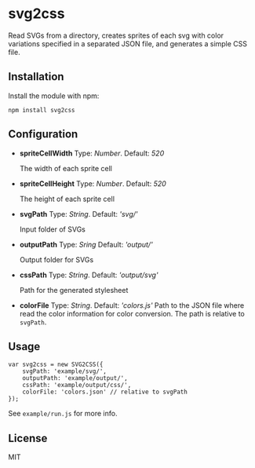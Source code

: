 # svg2css

Read SVGs from a directory, creates sprites of each svg with color variations
specified in a separated JSON file, and generates a simple CSS file.

## Installation

Install the module with npm:

    npm install svg2css

## Configuration

- **spriteCellWidth** Type: *Number*. Default: *520*

  The width of each sprite cell

- **spriteCellHeight** Type: *Number*. Default: *520*

  The height of each sprite cell

- **svgPath** Type: *String*. Default: *'svg/'*

  Input folder of SVGs

- **outputPath** Type: *Sring* Default: *'output/'*

  Output folder for SVGs

- **cssPath** Type: *String*. Default: *'output/svg'*

  Path for the generated stylesheet

- **colorFile** Type: *String*. Default: *'colors.js'*
  Path to the JSON file where read the color information for color conversion. The path is relative to `svgPath`.


## Usage

    var svg2css = new SVG2CSS({
        svgPath: 'example/svg/',
        outputPath: 'example/output/',
        cssPath: 'example/output/css/',
        colorFile: 'colors.json' // relative to svgPath
    });


See `example/run.js` for more info.


## License

MIT

